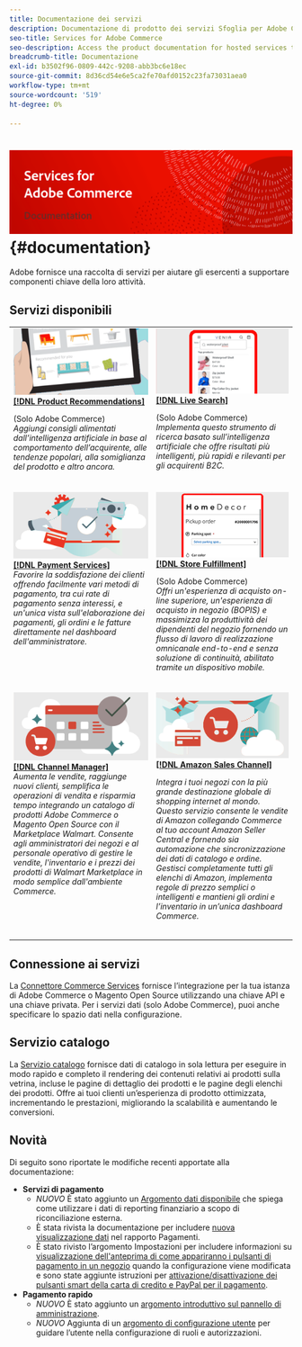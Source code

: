 ```yaml
---
title: Documentazione dei servizi
description: Documentazione di prodotto dei servizi Sfoglia per Adobe Commerce
seo-title: Services for Adobe Commerce
seo-description: Access the product documentation for hosted services that help Adobe Commerce and Magento Open Source merchants support key components of their business.
breadcrumb-title: Documentazione
exl-id: b3502f96-0809-442c-9208-abb3bc6e18ec
source-git-commit: 8d36cd54e6e5ca2fe70afd0152c23fa73031aea0
workflow-type: tm+mt
source-wordcount: '519'
ht-degree: 0%

---
```


# <!-- use banner as heading -->![Documentazione dei servizi](./assets/banner-services-home.png) {#documentation}

Adobe fornisce una raccolta di servizi per aiutare gli esercenti a supportare componenti chiave della loro attività.

## Servizi disponibili

<table>
<tr>
   <td valign="top">
       <img alt="[!UICONTROL Product Recommendations]" src="assets/product-recs.png" />
    <div><a href="https://experienceleague.adobe.com/docs/commerce-merchant-services/product-recommendations/overview.html">
    <strong>[!DNL Product Recommendations]</strong></a>
    </div>
    <p>(Solo Adobe Commerce)<br><em>Aggiungi consigli alimentati dall’intelligenza artificiale in base al comportamento dell’acquirente, alle tendenze popolari, alla somiglianza del prodotto e altro ancora.</em></p>
    </br>
  </td>
  <td valign="top">
      <img alt="[!DNL Live Search]" src="assets/live-search.png" />
    <div>
    <a href="https://experienceleague.adobe.com/docs/commerce-merchant-services/live-search/overview.html"><strong>[!DNL Live Search]</strong></a>
    </div>
    <p>(Solo Adobe Commerce)<br><em>Implementa questo strumento di ricerca basato sull’intelligenza artificiale che offre risultati più intelligenti, più rapidi e rilevanti per gli acquirenti B2C.</em></p>
    </br>
  </td>
</tr>
<tr>
  <td valign="top">
    <img alt="[!DNL Payment Services]" src="assets/payment-services.png"/>
    <div>
    <a href="https://experienceleague.adobe.com/docs/commerce-merchant-services/payment-services/guide-overview.html"><strong>[!DNL Payment Services]</strong></a>
    </div>
    <em>Favorire la soddisfazione dei clienti offrendo facilmente vari metodi di pagamento, tra cui rate di pagamento senza interessi, e un'unica vista sull'elaborazione dei pagamenti, gli ordini e le fatture direttamente nel dashboard dell'amministratore.</em>
    </br>
  </td>
  <td valign="top">
    <img alt="Evasione del negozio" src="assets/store-fulfillment-landing-graphic.png"/>
    <div><a href="https://experienceleague.adobe.com/docs/commerce-merchant-services/store-fulfillment/guide-overview.html">
    <strong>[!DNL Store Fulfillment]</strong></a>
    </div>
    <p>(Solo Adobe Commerce)<br><em>Offri un'esperienza di acquisto on-line superiore, un'esperienza di acquisto in negozio (BOPIS) e massimizza la produttività dei dipendenti del negozio fornendo un flusso di lavoro di realizzazione omnicanale end-to-end e senza soluzione di continuità, abilitato tramite un dispositivo mobile.</em></p>
    </br>
  </td>
  </tr>
  <tr>
   <td valign="top">
    <img alt="[!DNL Channel Manager]" src="assets/channel-manager.png"/>
    <div>
    <a href="https://experienceleague.adobe.com/docs/commerce-channels/channel-manager/guide-overview.html"><strong>[!DNL Channel Manager]</strong></a>
    </div>
    <em>Aumenta le vendite, raggiunge nuovi clienti, semplifica le operazioni di vendita e risparmia tempo integrando un catalogo di prodotti Adobe Commerce o Magento Open Source con il Marketplace Walmart. Consente agli amministratori dei negozi e al personale operativo di gestire le vendite, l'inventario e i prezzi dei prodotti di Walmart Marketplace in modo semplice dall'ambiente Commerce.</em>
    </br>
  </td>
    <td valign="top">
       <img alt="Canale di vendita Amazon" src="assets/amazon-channel.png" />
    <div><a href="https://experienceleague.adobe.com/docs/commerce-channels/amazon/guide-overview.html">
    <strong>[!DNL Amazon Sales Channel]</strong></a>
    </div>
    <p><em>Integra i tuoi negozi con la più grande destinazione globale di shopping internet al mondo. Questo servizio consente le vendite di Amazon collegando Commerce al tuo account Amazon Seller Central e fornendo sia automazione che sincronizzazione dei dati di catalogo e ordine. Gestisci completamente tutti gli elenchi di Amazon, implementa regole di prezzo semplici o intelligenti e mantieni gli ordini e l’inventario in un’unica dashboard Commerce.</em></p>
    </br>
  </td>
</tr>
</table>

## Connessione ai servizi

La [Connettore Commerce Services](saas.md) fornisce l’integrazione per la tua istanza di Adobe Commerce o Magento Open Source utilizzando una chiave API e una chiave privata. Per i servizi dati (solo Adobe Commerce), puoi anche specificare lo spazio dati nella configurazione.

## Servizio catalogo

La [Servizio catalogo](https://experienceleague.adobe.com/docs/commerce-merchant-services/catalog-service/guide-overview.html) fornisce dati di catalogo in sola lettura per eseguire in modo rapido e completo il rendering dei contenuti relativi ai prodotti sulla vetrina, incluse le pagine di dettaglio dei prodotti e le pagine degli elenchi dei prodotti. Offre ai tuoi clienti un’esperienza di prodotto ottimizzata, incrementando le prestazioni, migliorando la scalabilità e aumentando le conversioni.

## Novità

Di seguito sono riportate le modifiche recenti apportate alla documentazione:

* **Servizi di pagamento**<!-- Issue PAY-3483, PAY-3611, PAY-3655, PAY-3705, PAY-3742 -->
   * *NUOVO* È stato aggiunto un [Argomento dati disponibile](https://experienceleague.adobe.com/docs/commerce-merchant-services/payment-services/reporting/data.html) che spiega come utilizzare i dati di reporting finanziario a scopo di riconciliazione esterna.
   * È stata rivista la documentazione per includere [nuova visualizzazione dati](https://experienceleague.adobe.com/docs/commerce-merchant-services/payment-services/reporting/payouts.html#payouts-data-visualization-view) nel rapporto Pagamenti.
   * È stato rivisto l’argomento Impostazioni per includere informazioni su [visualizzazione dell&#39;anteprima di come appariranno i pulsanti di pagamento in un negozio](https://experienceleague.adobe.com/docs/commerce-merchant-services/payment-services/configure/settings.html#payment-buttons) quando la configurazione viene modificata e sono state aggiunte istruzioni per [attivazione/disattivazione dei pulsanti smart della carta di credito e PayPal per il pagamento](https://experienceleague.adobe.com/docs/commerce-merchant-services/payment-services/configure/settings.html#configure-payment-options).
* **Pagamento rapido**<!-- BOLT-406 -->
   * *NUOVO* È stato aggiunto un [argomento introduttivo sul pannello di amministrazione](https://experienceleague.adobe.com/docs/commerce-merchant-services/quick-checkout/getting-started/quick-checkout-admin-panel/admin-panel.html).
   * *NUOVO* Aggiunta di un [argomento di configurazione utente](https://experienceleague.adobe.com/docs/commerce-merchant-services/quick-checkout/getting-started/quick-checkout-admin-panel/user-roles-setup.html) per guidare l’utente nella configurazione di ruoli e autorizzazioni.

<!-- 
|   Service    |    Change   |   Type    |
|  ---  |  ---  |  ---  |
|  [**Payment Services**](https://experienceleague.adobe.com/docs/commerce-merchant-services/payment-services/guide-overview.html)  |   Added an [Available data topic](https://experienceleague.adobe.com/docs/commerce-merchant-services/payment-services/reporting/data.html) that explains how to use financial reporting data for external reconciliation purposes.    |    New   |
|       |   Revised documentation to include the [new data visualization view](https://experienceleague.adobe.com/docs/commerce-merchant-services/payment-services/reporting/payouts.html#payouts-data-visualization-view) in Payouts reporting.    |    Update   |
|       |   Revised the Settings topic to include information about [previewing how payment buttons will appear in a store](https://experienceleague.adobe.com/docs/commerce-merchant-services/payment-services/configure/settings.html#payment-buttons) when the configuration is changed and how to [enable/disable credit card and PayPal smart buttons for checkout](https://experienceleague.adobe.com/docs/commerce-merchant-services/payment-services/configure/settings.html#configure-payment-options).    |   Update    |
|   [**Quick Checkout**](https://experienceleague.adobe.com/docs/commerce-merchant-services/quick-checkout/overview.html)    |    Added an [overview topic about the Admin Panel](https://experienceleague.adobe.com/docs/commerce-merchant-services/quick-checkout/getting-started/quick-checkout-admin-panel/admin-panel.html).   |   New    |
|       |   Added a [user setup topic](https://experienceleague.adobe.com/docs/commerce-merchant-services/quick-checkout/getting-started/quick-checkout-admin-panel/user-roles-setup.html) to guide the user in configuring roles and permissions.    |       |
 -->
